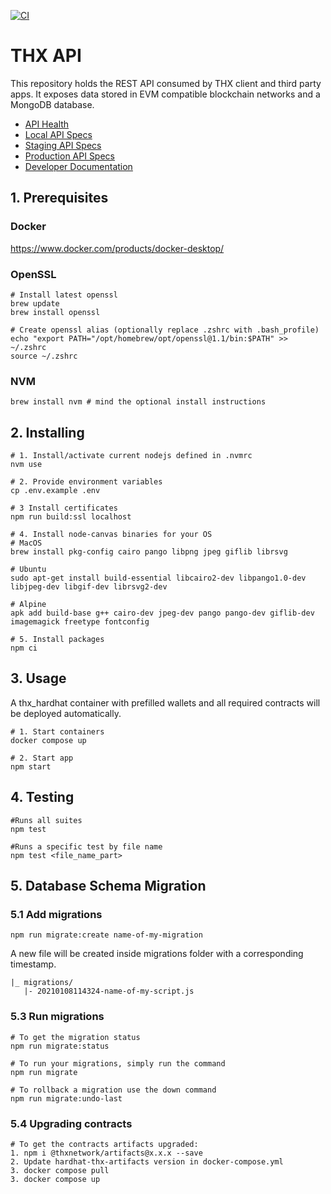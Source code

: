 [![CI](https://github.com/thxprotocol/api/actions/workflows/ci.yml/badge.svg)](https://github.com/thxprotocol/api/actions/workflows/ci.yml)

# THX API

This repository holds the REST API consumed by THX client and third party apps. It exposes data stored in EVM compatible blockchain networks and a MongoDB database.

-   [API Health](https://localhost:3000/v1/health/)
-   [Local API Specs](https://localhost:3000/v1/docs/)
-   [Staging API Specs](https://dev.api.thx.network/v1/docs/)
-   [Production API Specs](https://api.thx.network/v1/docs/)
-   [Developer Documentation](http://docs.thx.network)

## 1. Prerequisites

### Docker
https://www.docker.com/products/docker-desktop/

### OpenSSL 
```
# Install latest openssl 
brew update
brew install openssl

# Create openssl alias (optionally replace .zshrc with .bash_profile)
echo "export PATH="/opt/homebrew/opt/openssl@1.1/bin:$PATH" >> ~/.zshrc 
source ~/.zshrc
```
### NVM
```
brew install nvm # mind the optional install instructions
```
## 2. Installing

```
# 1. Install/activate current nodejs defined in .nvmrc
nvm use

# 2. Provide environment variables
cp .env.example .env

# 3 Install certificates
npm run build:ssl localhost

# 4. Install node-canvas binaries for your OS
# MacOS
brew install pkg-config cairo pango libpng jpeg giflib librsvg

# Ubuntu
sudo apt-get install build-essential libcairo2-dev libpango1.0-dev libjpeg-dev libgif-dev librsvg2-dev

# Alpine
apk add build-base g++ cairo-dev jpeg-dev pango pango-dev giflib-dev imagemagick freetype fontconfig

# 5. Install packages
npm ci
```

## 3. Usage
A thx_hardhat container with prefilled wallets and all required contracts will be deployed automatically.

```
# 1. Start containers
docker compose up

# 2. Start app
npm start
```

## 4. Testing

```
#Runs all suites
npm test 

#Runs a specific test by file name
npm test <file_name_part>
```

## 5. Database Schema Migration

### 5.1 Add migrations

```
npm run migrate:create name-of-my-migration
```

A new file will be created inside migrations folder with a corresponding timestamp.

```
|_ migrations/
   |- 20210108114324-name-of-my-script.js
```

### 5.3 Run migrations

```
# To get the migration status
npm run migrate:status

# To run your migrations, simply run the command
npm run migrate

# To rollback a migration use the down command
npm run migrate:undo-last
```

### 5.4 Upgrading contracts
```
# To get the contracts artifacts upgraded:
1. npm i @thxnetwork/artifacts@x.x.x --save
2. Update hardhat-thx-artifacts version in docker-compose.yml
3. docker compose pull
3. docker compose up